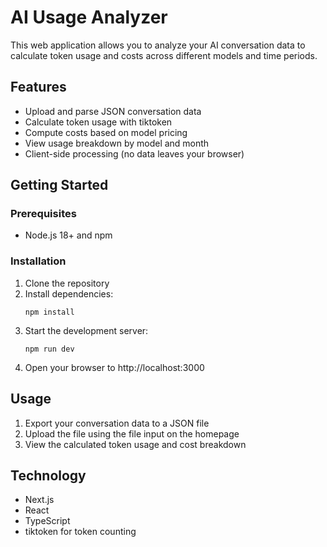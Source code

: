 # AI Usage Analyzer

This web application allows you to analyze your AI conversation data to calculate token usage and costs across different models and time periods.

## Features

- Upload and parse JSON conversation data
- Calculate token usage with tiktoken
- Compute costs based on model pricing
- View usage breakdown by model and month
- Client-side processing (no data leaves your browser)

## Getting Started

### Prerequisites

- Node.js 18+ and npm

### Installation

1. Clone the repository
2. Install dependencies:
   ```
   npm install
   ```
3. Start the development server:
   ```
   npm run dev
   ```
4. Open your browser to http://localhost:3000

## Usage

1. Export your conversation data to a JSON file
2. Upload the file using the file input on the homepage
3. View the calculated token usage and cost breakdown

## Technology

- Next.js
- React
- TypeScript
- tiktoken for token counting 